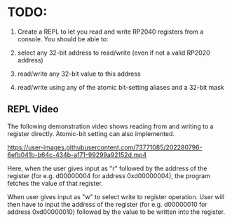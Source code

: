 # TODO:

1. Create a REPL to let you read and write RP2040 registers from a console. You should be able to:

2. select any 32-bit address to read/write (even if not a valid RP2020 address)

3. read/write any 32-bit value to this address

4. read/write using any of the atomic bit-setting aliases and a 32-bit mask


## REPL Video

The following demonstration video shows reading from and writing to a register directly. Atomic-bit setting can also implemented.

https://user-images.githubusercontent.com/73771085/202280796-6efb041b-b64c-434b-af71-99299a92152d.mp4

Here, when the user gives input as "r" followed by the address of the register (for e.g. d00000004 for address 0xd00000004), the program fetches the value of that register.

When user gives input as "w" to select write to register operation. User will then have to input the address of the register (for e.g. d00000010 for address 0xd00000010) followed by the value to be written into the register.
